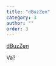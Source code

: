 ```yaml
---
title: "dBuzZen"
category: 3
author: ""
order: 3
---
```


<div class="center">  
  <p>
    <a href="/teambuilding/dbuzzen/">dBuzZen</a>
  </p>
  <p>Va?</p>
</div>
